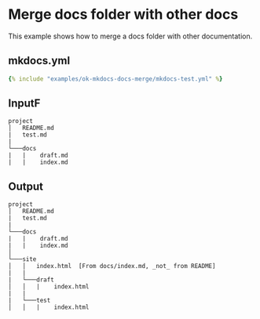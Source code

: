 # Merge docs folder with other docs

This example shows how to merge a docs folder with other documentation.

## mkdocs.yml

```yaml
{% include "examples/ok-mkdocs-docs-merge/mkdocs-test.yml" %}
```

## InputF

```
project
│   README.md
|   test.md
|
└───docs
|   |    draft.md
|   |    index.md
```

## Output

```
project
│   README.md
|   test.md
|
└───docs
|   |    draft.md
|   |    index.md
│
└───site
│   │   index.html  [From docs/index.md, _not_ from README]
|   |   
|   └───draft
│   │   |    index.html
|   |   
|   └───test
│   │   |    index.html
```

